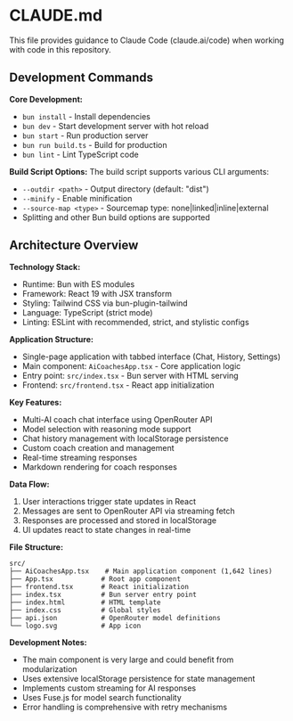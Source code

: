 # CLAUDE.md

This file provides guidance to Claude Code (claude.ai/code) when working with code in this repository.

## Development Commands

**Core Development:**
- `bun install` - Install dependencies
- `bun dev` - Start development server with hot reload
- `bun start` - Run production server
- `bun run build.ts` - Build for production
- `bun lint` - Lint TypeScript code

**Build Script Options:**
The build script supports various CLI arguments:
- `--outdir <path>` - Output directory (default: "dist")
- `--minify` - Enable minification
- `--source-map <type>` - Sourcemap type: none|linked|inline|external
- Splitting and other Bun build options are supported

## Architecture Overview

**Technology Stack:**
- Runtime: Bun with ES modules
- Framework: React 19 with JSX transform
- Styling: Tailwind CSS via bun-plugin-tailwind
- Language: TypeScript (strict mode)
- Linting: ESLint with recommended, strict, and stylistic configs

**Application Structure:**
- Single-page application with tabbed interface (Chat, History, Settings)
- Main component: `AiCoachesApp.tsx` - Core application logic
- Entry point: `src/index.tsx` - Bun server with HTML serving
- Frontend: `src/frontend.tsx` - React app initialization

**Key Features:**
- Multi-AI coach chat interface using OpenRouter API
- Model selection with reasoning mode support
- Chat history management with localStorage persistence
- Custom coach creation and management
- Real-time streaming responses
- Markdown rendering for coach responses

**Data Flow:**
1. User interactions trigger state updates in React
2. Messages are sent to OpenRouter API via streaming fetch
3. Responses are processed and stored in localStorage
4. UI updates react to state changes in real-time

**File Structure:**
```
src/
├── AiCoachesApp.tsx    # Main application component (1,642 lines)
├── App.tsx            # Root app component
├── frontend.tsx       # React initialization
├── index.tsx          # Bun server entry point
├── index.html         # HTML template
├── index.css          # Global styles
├── api.json           # OpenRouter model definitions
└── logo.svg           # App icon
```

**Development Notes:**
- The main component is very large and could benefit from modularization
- Uses extensive localStorage persistence for state management
- Implements custom streaming for AI responses
- Uses Fuse.js for model search functionality
- Error handling is comprehensive with retry mechanisms